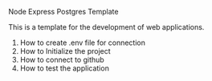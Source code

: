 Node Express Postgres Template

This is a template for the development of web applications.

1. How to create .env file for connection
2. How to Initialize the project
3. How to connect to github
4. How to test the application
